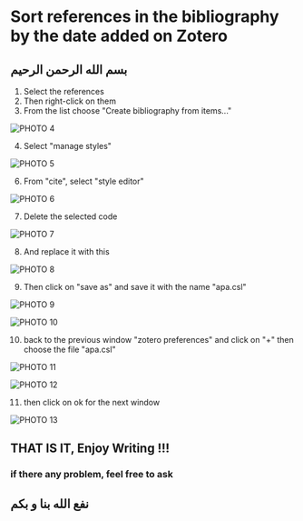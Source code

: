 # Sort references in the bibliography by the date added on Zotero
## بسم الله الرحمن الرحيم

1. Select the references 
2. Then right-click on them
3. From the list choose "Create bibliography from items..."

![PHOTO 4](https://github.com/faris-hamdi/desktop-tutorial/assets/80545842/be64b579-e4b8-44d2-a55d-337912106575)

4. Select "manage styles"

![PHOTO 5](https://github.com/faris-hamdi/desktop-tutorial/assets/80545842/5eeb91f0-5911-4c79-83cb-7767356fcc24)

6. From "cite", select "style editor"

![PHOTO 6](https://github.com/faris-hamdi/desktop-tutorial/assets/80545842/449cda42-ad8e-4f81-b5da-89144c8e1377)

7. Delete the selected code

![PHOTO 7](https://github.com/faris-hamdi/desktop-tutorial/assets/80545842/f275a05d-fd0a-4e0e-82f5-0294aca6cf9a)

8. And replace it with this <key variable="abridged"/>

![PHOTO 8](https://github.com/faris-hamdi/desktop-tutorial/assets/80545842/9447d589-888b-496f-9aaf-d3d27229796c)

9. Then click on "save as" and save it with the name "apa.csl"

![PHOTO 9](https://github.com/faris-hamdi/desktop-tutorial/assets/80545842/c16351dd-3d99-496b-be7e-e4fada7766d1)

![PHOTO 10](https://github.com/faris-hamdi/desktop-tutorial/assets/80545842/d2c36db7-e11c-4df1-9653-eb937834d10c)

10. back to the previous window "zotero preferences" and click on "+" then choose the file "apa.csl"

![PHOTO 11](https://github.com/faris-hamdi/desktop-tutorial/assets/80545842/3e18facd-24eb-4c13-80aa-ff3235c20517)

![PHOTO 12](https://github.com/faris-hamdi/desktop-tutorial/assets/80545842/799d1e3f-96a1-475f-925a-44d9d8c15d9a)

11. then click on ok for the next window

![PHOTO 13](https://github.com/faris-hamdi/desktop-tutorial/assets/80545842/a5a336d6-e2b4-4788-9997-67f6933a5c98)

## THAT IS IT, Enjoy Writing !!!
### if there any problem, feel free to ask
## نفع الله بنا و بكم
